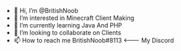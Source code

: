 - 👋 Hi, I’m @BritishNoob
- 👀 I’m interested in Minecraft Client Making
- 🌱 I’m currently learning Java And PHP
- 💞️ I’m looking to collaborate on Clients
- 📫 How to reach me BritishNoob#8113 <--- My Discord


<!---
BritishNoob/BritishNoob is a ✨ special ✨ repository because its `README.md` (this file) appears on your GitHub profile.
You can click the Preview link to take a look at your changes.
--->
